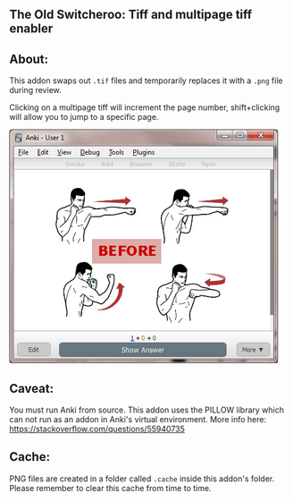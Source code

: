 ## The Old Switcheroo: Tiff and multipage tiff enabler

## About:
This addon swaps out ```.tif``` files and temporarily replaces it with a ```.png``` file during review.

Clicking on a multipage tiff will increment the page number, shift+clicking will allow you to jump to a specific page.

<img src="https://github.com/lovac42/TheOldSwitcheroo/blob/master/screenshots/boxing.gif?raw=true" />  

## Caveat:
You must run Anki from source. This addon uses the PILLOW library which can not run as an addon in Anki's virtual environment. More info here: https://stackoverflow.com/questions/55940735

## Cache:
PNG files are created in a folder called ```.cache``` inside this addon's folder. Please remember to clear this cache from time to time.
